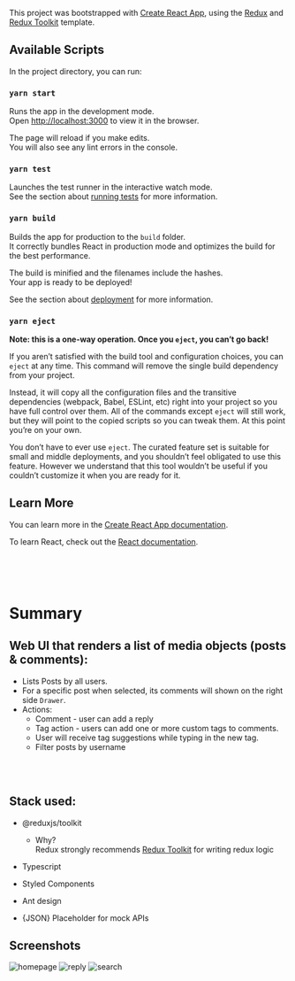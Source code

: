 This project was bootstrapped with [Create React App](https://github.com/facebook/create-react-app), using the [Redux](https://redux.js.org/) and [Redux Toolkit](https://redux-toolkit.js.org/) template.

## Available Scripts

In the project directory, you can run:

### `yarn start`

Runs the app in the development mode.<br />
Open [http://localhost:3000](http://localhost:3000) to view it in the browser.

The page will reload if you make edits.<br />
You will also see any lint errors in the console.

### `yarn test`

Launches the test runner in the interactive watch mode.<br />
See the section about [running tests](https://facebook.github.io/create-react-app/docs/running-tests) for more information.

### `yarn build`

Builds the app for production to the `build` folder.<br />
It correctly bundles React in production mode and optimizes the build for the best performance.

The build is minified and the filenames include the hashes.<br />
Your app is ready to be deployed!

See the section about [deployment](https://facebook.github.io/create-react-app/docs/deployment) for more information.

### `yarn eject`

**Note: this is a one-way operation. Once you `eject`, you can’t go back!**

If you aren’t satisfied with the build tool and configuration choices, you can `eject` at any time. This command will remove the single build dependency from your project.

Instead, it will copy all the configuration files and the transitive dependencies (webpack, Babel, ESLint, etc) right into your project so you have full control over them. All of the commands except `eject` will still work, but they will point to the copied scripts so you can tweak them. At this point you’re on your own.

You don’t have to ever use `eject`. The curated feature set is suitable for small and middle deployments, and you shouldn’t feel obligated to use this feature. However we understand that this tool wouldn’t be useful if you couldn’t customize it when you are ready for it.

## Learn More

You can learn more in the [Create React App documentation](https://facebook.github.io/create-react-app/docs/getting-started).

To learn React, check out the [React documentation](https://reactjs.org/).

\
&nbsp;
\
&nbsp;

# Summary
## Web UI that renders a list of media objects (posts & comments):
- Lists Posts by all users.
- For a specific post when selected, its comments will shown on the right side `Drawer`.
- Actions:
  - Comment - user can add a reply
  - Tag action - users can add one or more custom tags to comments.
  - User will receive tag suggestions while typing in the new tag.
  - Filter posts by username

\
&nbsp;
## Stack used:
- @reduxjs/toolkit
  - Why?\
  Redux strongly recommends [Redux Toolkit](https://redux.js.org/style-guide/style-guide#use-redux-toolkit-for-writing-redux-logic) for writing redux logic

- Typescript
- Styled Components
- Ant design
- {JSON} Placeholder for mock APIs


## Screenshots
![homepage](https://user-images.githubusercontent.com/22218316/133926650-3f0d8002-d332-443b-a341-784ac36f66cf.png)
![reply](https://user-images.githubusercontent.com/22218316/133926659-f67a64be-f8f8-4d08-8538-15b339527d13.png)
![search](https://user-images.githubusercontent.com/22218316/133926660-d68c7f5c-4bb6-464e-97c0-3b657ef14a36.png)
